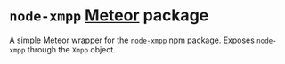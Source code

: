 # `node-xmpp` [Meteor](https://meteor.com) package

A simple Meteor wrapper for the [`node-xmpp`](https://github.com/node-xmpp/node-xmpp) npm package. Exposes `node-xmpp` through the `Xmpp` object.